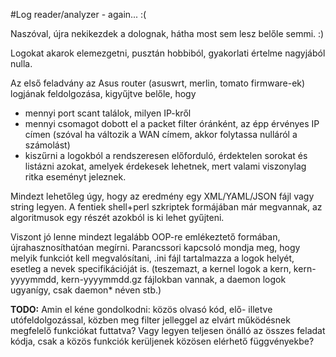 #Log reader/analyzer - again... :(

Naszóval, újra nekikezdek a dolognak, hátha most sem lesz belőle semmi. :)

Logokat akarok elemezgetni, pusztán hobbiból, gyakorlati értelme nagyjából nulla.

Az első feladvány az Asus router (asuswrt, merlin, tomato firmware-ek) logjának
feldolgozása, kigyűjtve belőle, hogy 
- mennyi port scant találok, milyen IP-kről
- mennyi csomagot dobott el a packet filter óránként, az épp érvényes IP címen
(szóval ha változik a WAN címem, akkor folytassa nulláról a számolást)
- kiszűrni a logokból a rendszeresen előforduló, érdektelen sorokat és listázni
azokat, amelyek érdekesek lehetnek, mert valami viszonylag ritka eseményt jeleznek.

Mindezt lehetőleg úgy, hogy az eredmény egy XML/YAML/JSON fájl vagy string legyen.
A fentiek shell+perl szkriptek formájában már megvannak, az algoritmusok egy részét
azokból is ki lehet gyűjteni.

Viszont jó lenne mindezt legalább OOP-re emlékeztető formában, újrahasznosíthatóan
megírni.
Parancssori kapcsoló mondja meg, hogy melyik funkciót kell megvalósítani,
.ini fájl tartalmazza a logok helyét, esetleg a nevek specifikációját is. 
(teszemazt, a kernel logok a kern, kern-yyyymmdd, kern-yyyymmdd.gz fájlokban vannak,
a daemon logok ugyanígy, csak daemon* néven stb.)

**TODO:** Amin el kéne gondolkodni: közös olvasó kód, elő- illetve utófeldolgozással,
közben meg filter jelleggel az elvárt működésnek megfelelő funkciókat futtatva?
Vagy legyen teljesen önálló az összes feladat kódja, csak a közös funkciók
kerüljenek közösen elérhető függvényekbe?
